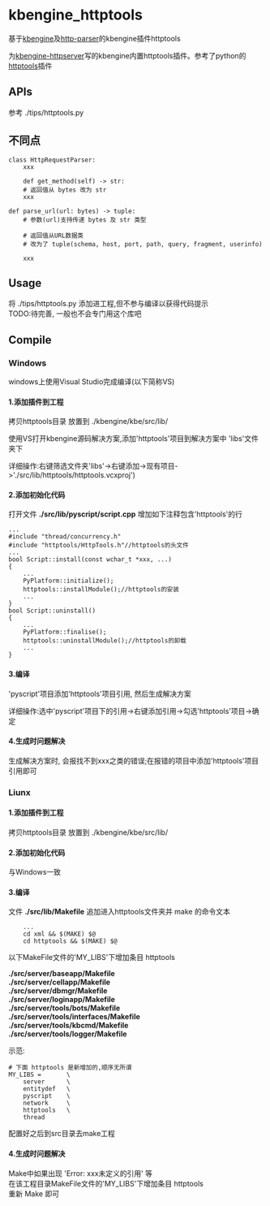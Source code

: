 # kbengine_httptools
基于[kbengine](https://github.com/kbengine/kbengine)及[http-parser](https://https://github.com/nodejs/http-parser)的kbengine插件httptools 

为[kbengine-httpserver](https://github.com/asynchronoust/kbengine-httpserver)写的kbengine内置httptools插件。参考了python的[httptools](https://github.com/MagicStack/httptools)插件

## APIs
参考 ./tips/httptools.py 

## 不同点

```
class HttpRequestParser:
    xxx
    
    def get_method(self) -> str:
    # 返回值从 bytes 改为 str 
    xxx
    
def parse_url(url: bytes) -> tuple:
    # 参数(url)支持传递 bytes 及 str 类型
    
    # 返回值从URL数据类 
    # 改为了 tuple(schema, host, port, path, query, fragment, userinfo) 

    xxx
```

## Usage
将 ./tips/httptools.py 添加进工程,但不参与编译以获得代码提示\
TODO:待完善, 一般也不会专门用这个库吧

## Compile
### Windows
windows上使用Visual Studio完成编译(以下简称VS)
#### 1.添加插件到工程
拷贝httptools目录 放置到   ./kbengine/kbe/src/lib/

使用VS打开kbengine源码解决方案,添加'httptools'项目到解决方案中 'libs'文件夹下

详细操作:右键筛选文件夹'libs'->右键添加->现有项目->'./src/lib/httptools/httptools.vcxproj')
#### 2.添加初始化代码
打开文件
**./src/lib/pyscript/script.cpp**
增加如下注释包含'httptools'的行
```
...
#include "thread/concurrency.h"
#include "httptools/HttpTools.h"//httptools的头文件
...
bool Script::install(const wchar_t *xxx, ...)
{
    ...
    PyPlatform::initialize();
    httptools::installModule();//httptools的安装
    ...
}
bool Script::uninstall()
{
    ...
    PyPlatform::finalise();
    httptools::uninstallModule();//httptools的卸载
    ...
}
```
#### 3.编译
'pyscript'项目添加'httptools'项目引用, 然后生成解决方案
   
详细操作:选中'pyscript'项目下的引用->右键添加引用->勾选'httptools'项目->确定
   
#### 4.生成时问题解决
生成解决方案时, 会报找不到xxx之类的错误;在报错的项目中添加'httptools'项目引用即可
   

### Liunx
#### 1.添加插件到工程
拷贝httptools目录 放置到   ./kbengine/kbe/src/lib/
#### 2.添加初始化代码
与Windows一致
#### 3.编译
文件 **./src/lib/Makefile** 追加进入httptools文件夹并 make 的命令文本

```
    ...
    cd xml && $(MAKE) $@
    cd httptools && $(MAKE) $@
```
以下MakeFile文件的'MY_LIBS'下增加条目  httptools

  **./src/server/baseapp/Makefile**\
  **./src/server/cellapp/Makefile**\
  **./src/server/dbmgr/Makefile**\
  **./src/server/loginapp/Makefile**\
  **./src/server/tools/bots/Makefile**\
  **./src/server/tools/interfaces/Makefile**\
  **./src/server/tools/kbcmd/Makefile**\
  **./src/server/tools/logger/Makefile**
  
示范:

```
# 下面 httptools 是新增加的,顺序无所谓
MY_LIBS =		\
	server		\
	entitydef	\
	pyscript	\
	network		\
	httptools   \
	thread
```

配置好之后到src目录去make工程
#### 4.生成时问题解决
Make中如果出现 'Error: xxx未定义的引用' 等\
在该工程目录MakeFile文件的'MY_LIBS'下增加条目  httptools\
重新 Make 即可
